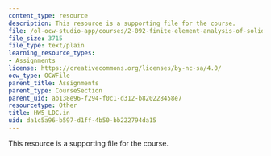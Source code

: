 ```yaml
---
content_type: resource
description: This resource is a supporting file for the course.
file: /ol-ocw-studio-app/courses/2-092-finite-element-analysis-of-solids-and-fluids-i-fall-2009/da1c5a96b597d1ff4b50bb222794da15_HW5_LDC.in
file_size: 3715
file_type: text/plain
learning_resource_types:
- Assignments
license: https://creativecommons.org/licenses/by-nc-sa/4.0/
ocw_type: OCWFile
parent_title: Assignments
parent_type: CourseSection
parent_uid: ab138e96-f294-f0c1-d312-b820228458e7
resourcetype: Other
title: HW5_LDC.in
uid: da1c5a96-b597-d1ff-4b50-bb222794da15
---
```

This resource is a supporting file for the course.